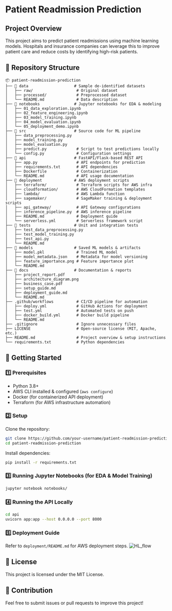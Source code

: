 # Patient Readmission Prediction

## Project Overview
This project aims to predict patient readmissions using machine learning models. Hospitals and insurance companies can leverage this to improve patient care and reduce costs by identifying high-risk patients.

## 📂 Repository Structure
```
📦 patient-readmission-prediction
├── 📁 data                    # Sample de-identified datasets
│   ├── raw/                   # Original dataset
│   ├── processed/             # Preprocessed dataset
│   └── README.md              # Data description
├── 📁 notebooks               # Jupyter notebooks for EDA & modeling
│   ├── 01_data_exploration.ipynb
│   ├── 02_feature_engineering.ipynb
│   ├── 03_model_training.ipynb
│   ├── 04_model_evaluation.ipynb
│   └── 05_deployment_demo.ipynb
├── 📁 src                     # Source code for ML pipeline
│   ├── data_preprocessing.py
│   ├── model_training.py
│   ├── model_evaluation.py
│   ├── predict.py             # Script to test predictions locally
│   └── config.py              # Configuration settings
├── 📁 api                     # FastAPI/Flask-based REST API
│   ├── app.py                 # API endpoints for prediction
│   ├── requirements.txt       # API dependencies
│   ├── Dockerfile             # Containerization
│   └── README.md              # API usage documentation
├── 📁 deployment              # AWS deployment scripts
│   ├── terraform/             # Terraform scripts for AWS infra
│   ├── cloudformation/        # AWS CloudFormation templates
│   ├── lambda/                # AWS Lambda function
│   ├── sagemaker/             # SageMaker training & deployment scripts
│   ├── api_gateway/           # API Gateway configurations
│   ├── inference_pipeline.py  # AWS inference pipeline
│   ├── README.md              # Deployment guide
│   └── serverless.yml         # Serverless framework script
├── 📁 tests                   # Unit and integration tests
│   ├── test_data_preprocessing.py
│   ├── test_model_training.py
│   ├── test_api.py
│   └── README.md
├── 📁 models                  # Saved ML models & artifacts
│   ├── model.pkl              # Trained ML model
│   ├── model_metadata.json    # Metadata for model versioning
│   ├── feature_importance.png # Feature importance plot
│   └── README.md
├── 📁 docs                    # Documentation & reports
│   ├── project_report.pdf
│   ├── architecture_diagram.png
│   ├── business_case.pdf
│   ├── setup_guide.md
│   ├── deployment_guide.md
│   └── README.md
├── .github/workflows          # CI/CD pipeline for automation
│   ├── deploy.yml             # GitHub Actions for deployment
│   ├── test.yml               # Automated tests on push
│   ├── docker_build.yml       # Docker build pipeline
│   └── README.md
├── .gitignore                 # Ignore unnecessary files
├── LICENSE                    # Open-source license (MIT, Apache, etc.)
├── README.md                  # Project overview & setup instructions
└── requirements.txt           # Python dependencies
```

## 🚀 Getting Started

### 1️⃣ Prerequisites
- Python 3.8+
- AWS CLI installed & configured (`aws configure`)
- Docker (for containerized API deployment)
- Terraform (for AWS infrastructure automation)

### 2️⃣ Setup
Clone the repository:
```bash
git clone https://github.com/your-username/patient-readmission-prediction.git
cd patient-readmission-prediction
```

Install dependencies:
```bash
pip install -r requirements.txt
```

### 3️⃣ Running Jupyter Notebooks (for EDA & Model Training)
```bash
jupyter notebook notebooks/
```

### 4️⃣ Running the API Locally
```bash
cd api
uvicorn app:app --host 0.0.0.0 --port 8000
```

### 5️⃣ Deployment Guide
Refer to `deployment/README.md` for AWS deployment steps.
![HL_flow]([https://github.com/nagakirankasi/patient-readmission-predictions/blob/main/assets/images/patient_readmission_prediction_HL.png])

## 📜 License
This project is licensed under the MIT License.

## 🤝 Contribution
Feel free to submit issues or pull requests to improve this project!
